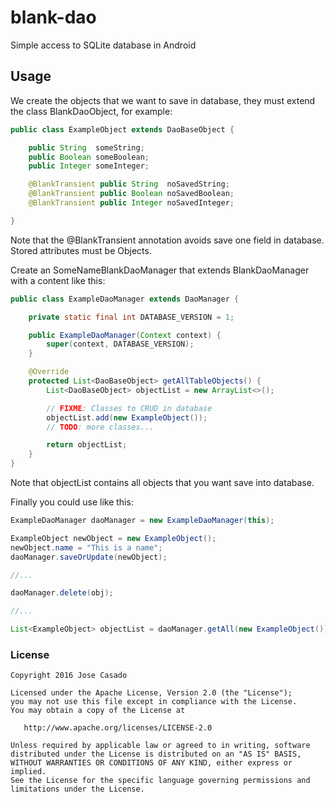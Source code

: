 # blank-dao
Simple access to SQLite database in Android

## Usage
We create the objects that we want to save in database, they must extend the class BlankDaoObject, for example:
```java
public class ExampleObject extends DaoBaseObject {

    public String  someString;
    public Boolean someBoolean;
    public Integer someInteger;

    @BlankTransient public String  noSavedString;
    @BlankTransient public Boolean noSavedBoolean;
    @BlankTransient public Integer noSavedInteger;

}
```
Note that the @BlankTransient annotation avoids save one field in database. Stored attributes must be Objects.

Create an SomeNameBlankDaoManager that extends BlankDaoManager with a content like this:
```java
public class ExampleDaoManager extends DaoManager {

    private static final int DATABASE_VERSION = 1;

    public ExampleDaoManager(Context context) {
        super(context, DATABASE_VERSION);
    }

    @Override
    protected List<DaoBaseObject> getAllTableObjects() {
        List<DaoBaseObject> objectList = new ArrayList<>();

        // FIXME: Classes to CRUD in database
        objectList.add(new ExampleObject());
        // TODO: more classes...

        return objectList;
    }
}
```
Note that objectList contains all objects that you want save into database.

Finally you could use like this:
```java
ExampleDaoManager daoManager = new ExampleDaoManager(this);

ExampleObject newObject = new ExampleObject();
newObject.name = "This is a name";
daoManager.saveOrUpdate(newObject);

//...

daoManager.delete(obj);

//...

List<ExampleObject> objectList = daoManager.getAll(new ExampleObject());
```

### License

```
Copyright 2016 Jose Casado

Licensed under the Apache License, Version 2.0 (the "License");
you may not use this file except in compliance with the License.
You may obtain a copy of the License at

   http://www.apache.org/licenses/LICENSE-2.0

Unless required by applicable law or agreed to in writing, software
distributed under the License is distributed on an "AS IS" BASIS,
WITHOUT WARRANTIES OR CONDITIONS OF ANY KIND, either express or implied.
See the License for the specific language governing permissions and
limitations under the License.
```

